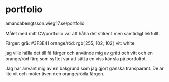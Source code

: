 # portfolio
amandabengtsson.wieg17.se/portfolio

Målet med mitt CV/portfolio var att hålla det stilrent men samtidigt lekfullt.

Färger:
 grå: #3F3E41
 orange/röd: rgb(255, 102, 102)
 vit: white

 jag ville hålla det till få färger och använde mig av grått och vitt och en orange/röd färg som syftet var att sätta en viss känsla på portfoliot.

 Jag har använt mig av en bakgrund som jag gjort ganska transparant. De är lite vit och möter även den orange/röda färgen.

 

